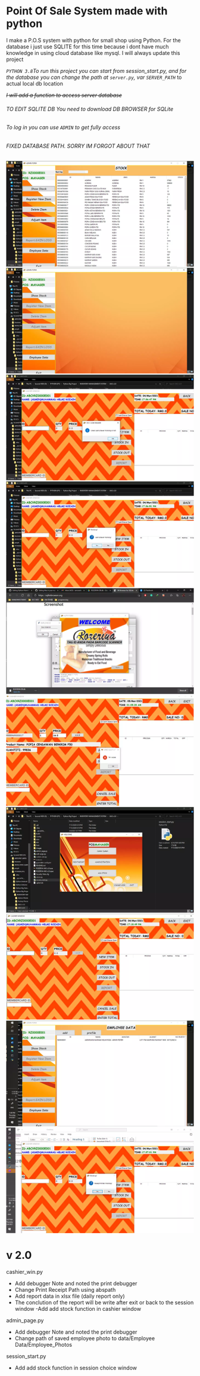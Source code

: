 # Point Of Sale System made with python
I make a P.O.S system with python for small shop using Python. For the database i just use SQLITE for this time because i dont have much knowledge in using cloud database like mysql. I will always update this project

_`PYTHON 3.8`To run this project you can start from session_start.py, and for the database
you can change the path at `server.py`, var `SERVER_PATH`_ to actual local db location

_~~I will add a function to access server database~~_ 


###### TO EDIT SQLITE DB You need to download DB BROWSER for SQLite
###### To log in you can use `ADMIN` to get fully access
###### FIXED DATABASE PATH. SORRY IM FORGOT ABOUT THAT

![face](/readme_img/0.webp) ![face](/readme_img/4.webp)
![face](/readme_img/1.webp) ![face](/readme_img/5.webp)
![face](/readme_img/2.webp) ![face](/readme_img/6.webp)
![face](/readme_img/3.webp) ![face](/readme_img/7.webp)
![face](/readme_img/8.webp) ![face](/readme_img/9.webp)


v 2.0
=

cashier_win.py
- Add debugger Note and noted the print debugger
- Change Print Receipt Path using abspath
- Add report data in xlsx file (daily report only)
- The conclution of the report will be write after exit or back to the session window
-Add add stock function in cashier window


admin_page.py
- Add debugger Note and noted the print debugger
- Change path of saved employee photo to data/Employee Data/Employee_Photos


session_start.py
- Add add stock function in session choice window

